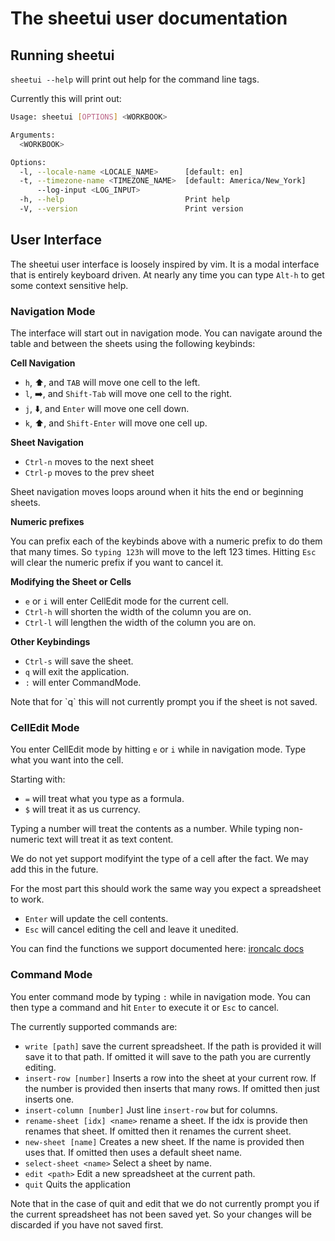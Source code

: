 # The sheetui user documentation

## Running sheetui

`sheetui --help` will print out help for the command line tags.

Currently this will print out:

```sh
Usage: sheetui [OPTIONS] <WORKBOOK>

Arguments:
  <WORKBOOK>

Options:
  -l, --locale-name <LOCALE_NAME>      [default: en]
  -t, --timezone-name <TIMEZONE_NAME>  [default: America/New_York]
      --log-input <LOG_INPUT>
  -h, --help                           Print help
  -V, --version                        Print version
```

## User Interface

The sheetui user interface is loosely inspired by vim. It is a modal interface that is entirely keyboard driven. At nearly any time you can type `Alt-h` to get some context sensitive help.

### Navigation Mode

The interface will start out in navigation mode. You can navigate around the table and between the sheets using the following keybinds:

**Cell Navigation**

* `h`, ⬆️, and `TAB` will move one cell to the left.
* `l`, ➡️, and `Shift-Tab` will move one cell to the right.
* `j`, ⬇️, and `Enter` will move one cell down.
* `k`, ⬆️, and `Shift-Enter` will move one cell up.

**Sheet Navigation**

* `Ctrl-n` moves to the next sheet
* `Ctrl-p` moves to the prev sheet

Sheet navigation moves loops around when it hits the end or beginning sheets.

**Numeric prefixes**

You can prefix each of the keybinds above with a numeric prefix to do them that many times. So `typing 123h` will move to the left 123 times. Hitting `Esc` will clear the numeric prefix if you want to cancel it.

**Modifying the Sheet or Cells**

* `e` or `i` will enter CellEdit mode for the current cell.
* `Ctrl-h` will shorten the width of the column you are on.
* `Ctrl-l` will lengthen the width of the column you are on.

**Other Keybindings**

* `Ctrl-s` will save the sheet.
* `q` will exit the application.
* `:` will enter CommandMode.
 
<aside>Note that for `q` this will not currently prompt you if the sheet is not saved.</aside>

### CellEdit Mode

You enter CellEdit mode by hitting `e` or `i` while in navigation mode. Type what you want into the cell.

Starting with:

* `=` will treat what you type as a formula.
* `$` will treat it as us currency.

Typing a number will treat the contents as a number. While typing non-numeric text will treat it as text content. <aside>We do not yet support modifyint the type of a cell after the fact. We may add this in the future.</aside>

For the most part this should work the same way you expect a spreadsheet to work.

* `Enter` will update the cell contents.
* `Esc` will cancel editing the cell and leave it unedited.

You can find the functions we support documented here: [ironcalc docs](https://docs.ironcalc.com/functions/lookup-and-reference.html)

### Command Mode

You enter command mode by typing `:` while in navigation mode. You can then type a command and hit `Enter` to execute it or `Esc` to cancel.

The currently supported commands are:

* `write [path]` save the current spreadsheet. If the path is provided it will save it to that path. If omitted it will save to the path you are currently editing.
* `insert-row [number]` Inserts a row into the sheet at your current row. If the number is provided then inserts that many rows. If omitted then just inserts one.
* `insert-column [number]` Just line `insert-row` but for columns.
* `rename-sheet [idx] <name>` rename a sheet. If the idx is provide then renames that sheet. If omitted then it renames the current sheet.
* `new-sheet [name]` Creates a new sheet. If the name is provided then uses that. If omitted then uses a default sheet name.
* `select-sheet <name>` Select a sheet by name.
* `edit <path>` Edit a new spreadsheet at the current path. 
* `quit` Quits the application

<aside>Note that in the case of quit and edit that we do not currently prompt you if the current spreadsheet has not been saved yet. So your changes will be discarded if you have not saved first.</aside>
